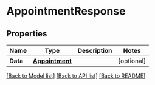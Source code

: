 # AppointmentResponse

## Properties

Name | Type | Description | Notes
------------ | ------------- | ------------- | -------------
**Data** | [**Appointment**](Appointment.md) |  | [optional] 

[[Back to Model list]](../README.md#documentation-for-models) [[Back to API list]](../README.md#documentation-for-api-endpoints) [[Back to README]](../README.md)


